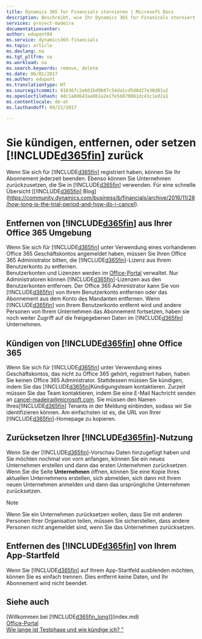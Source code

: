 ```yaml
---
title: Dynamics 365 for Financials stornieren | Microsoft Docs
description: Beschreibt, wie Ihr Dynamics 365 for Finanicals storniert werden kann.
services: project-madeira
documentationcenter: 
author: edupont04
ms.service: dynamics365-financials
ms.topic: article
ms.devlang: na
ms.tgt_pltfrm: na
ms.workload: na
ms.search.keywords: remove, delete
ms.date: 06/02/2017
ms.author: edupont
ms.translationtype: HT
ms.sourcegitcommit: 81636fc2e661bd9b07c54da1cd5d0d27e30d01a2
ms.openlocfilehash: 4dc1a0d643aa9b1a2e1fe5b870881dc43c1ed2a1
ms.contentlocale: de-at
ms.lasthandoff: 09/22/2017

---
```

# <a name="unsubscribe-remove-or-reset-included365finincludesd365finmdmd"></a>Sie kündigen, entfernen, oder setzen [!INCLUDE[d365fin](includes/d365fin_md.md)] zurück
Wenn Sie sich für [!INCLUDE[d365fin](includes/d365fin_md.md)] registriert haben, können Sie Ihr Abonnement jederzeit beenden. Ebenso können Sie Unternehmen zurückzusetzen, die Sie in [!INCLUDE[d365fin](includes/d365fin_md.md)]  verwenden. Für eine schnelle Übersicht [[!INCLUDE[d365fin](includes/d365fin_md.md)] Blog](https://community.dynamics.com/business/b/financials/archive/2016/11/28/how-long-is-the-trial-period-and-how-do-i-cancel).  

## <a name="unsubscribing-by-removing-included365finincludesd365finmdmd-from-your-office-365-experience"></a>Entfernen von [!INCLUDE[d365fin](includes/d365fin_md.md)] aus Ihrer Office 365 Umgebung
Wenn Sie sich für [!INCLUDE[d365fin](includes/d365fin_md.md)] unter Verwendung eines vorhandenen Office 365 Geschäftskontos angemeldet haben, müssen Sie Ihren Office 365 Administrator bitten, die [!INCLUDE[d365fin](includes/d365fin_md.md)]-Lizenz aus Ihrem Benutzerkonto zu entfernen.  
Benutzerkonten und Lizenzen werden im [Office-Portal](https://portal.office.com) verwaltet. Nur Administratoren können [!INCLUDE[d365fin](includes/d365fin_md.md)]-Lizenzen aus den Benutzerkonten entfernen. Der Office 365 Administrator kann Sie von [!INCLUDE[d365fin](includes/d365fin_md.md)] von Ihrem Benutzerkonto entfernen oder das Abonnement aus dem Konto des Mandanten entfernen. Wenn [!INCLUDE[d365fin](includes/d365fin_md.md)] von Ihrem Benutzerkonto entfernt wird und andere Personen von Ihrem Unternehmen das Abonnement fortsetzen, haben sie noch weiter Zugriff auf die freigegebenen Daten im [!INCLUDE[d365fin](includes/d365fin_md.md)] Unternehmen.  

## <a name="unsubscribing-from-included365finincludesd365finmdmd-without-office-365"></a>Kündigen von [!INCLUDE[d365fin](includes/d365fin_md.md)] ohne Office 365
Wenn Sie sich für [!INCLUDE[d365fin](includes/d365fin_md.md)] unter Verwendung eines Geschäftskontos, das nicht zu Office 365 gehört, registriert haben, haben Sie keinen Office 365 Administrator. Stattdessen müssen Sie kündigen, indem Sie das [!INCLUDE[d365fin](includes/d365fin_md.md)]Kündigungsteam kontaktieren. Zurzeit müssen Sie das Team kontaktieren, indem Sie eine E-Mail Nachricht senden an cancel-madeira@microsoft.com. Sie müssen den Namen Ihres[!INCLUDE[d365fin](includes/d365fin_md.md)] Tenants in der Meldung einbinden, sodass wir Sie identifizieren können. Am einfachsten ist es, die URL von Ihrer [!INCLUDE[d365fin](includes/d365fin_md.md)]-Homepage zu kopieren.  

## <a name="resetting-your-included365finincludesd365finmdmd-experience"></a>Zurücksetzen Ihrer [!INCLUDE[d365fin](includes/d365fin_md.md)]-Nutzung
Wenn Sie der [!INCLUDE[d365fin](includes/d365fin_md.md)]-Vorschau Daten hinzugefügt haben und Sie möchten nochmal von vorn anfangen, können Sie ein neues Unternehmen erstellen und dann das ersten Unternehmen zurücksetzen. Wenn Sie die Seite **Unternehmen** öffnen, können Sie eine Kopie Ihres aktuellen Unternehmens erstellen, sich abmelden, sich dann mit Ihrem neuen Unternehmen anmelden und dann das ursprüngliche Unternehmen zurücksetzen.  
> [!NOTE]  
>   Wenn Sie ein Unternehmen zurücksetzen wollen, dass Sie mit anderen Personen Ihrer Organisation teilen, müssen Sie sicherstellen, dass andere Personen nicht angemeldet sind, wenn Sie das Unternehmen zurücksetzen.  

## <a name="removing-included365finincludesd365finmdmd-from-your-app-launcher"></a>Entfernen des [!INCLUDE[d365fin](includes/d365fin_md.md)] von Ihrem App-Startfeld
Wenn Sie [!INCLUDE[d365fin](includes/d365fin_md.md)] auf Ihrem App-Startfeld ausblenden möchten, können Sie es einfach trennen. Dies entfernt keine Daten, und Ihr Abonnement wird nicht beendet.  

## <a name="see-also"></a>Siehe auch
[Willkommen bei [!INCLUDE[d365fin_long](includes/d365fin_long_md.md)]](index.md)  
[Office-Portal](https://portal.office.com)  
[Wie lange ist Testphase und wie kündige ich? "](https://community.dynamics.com/business/b/financials/archive/2016/11/28/how-long-is-the-trial-period-and-how-do-i-cancel)  

